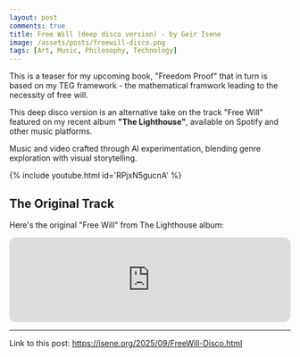 ```yaml
---
layout: post
comments: true
title: Free Will (deep disco version) - by Geir Isene
image: /assets/posts/freewill-disco.png
tags: [Art, Music, Philosophy, Technology]
---
```


This is a teaser for my upcoming book, "Freedom Proof" that in turn is based on my TEG framework - the mathematical framwork leading to the necessity of free will.

This deep disco version is an alternative take on the track "Free Will" featured on my recent album **"The Lighthouse"**, available on Spotify and other music platforms.

Music and video crafted through AI experimentation, blending genre exploration with visual storytelling.

{% include youtube.html id='RPjxN5gucnA' %}

## The Original Track

Here's the original "Free Will" from The Lighthouse album:

<iframe style="border-radius:12px" src="https://open.spotify.com/embed/track/3bzylBW6CMU7sqWeU3XM3A?utm_source=generator&theme=0" width="100%" height="152" frameBorder="0" allowfullscreen="" allow="autoplay; clipboard-write; encrypted-media; fullscreen; picture-in-picture" loading="lazy"></iframe>

---
Link to this post: <https://isene.org/2025/09/FreeWill-Disco.html>
